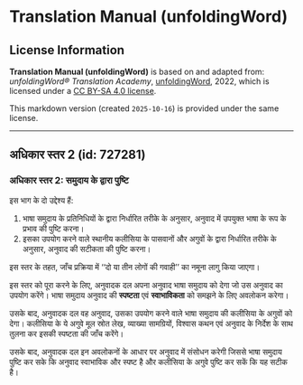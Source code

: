 # Translation Manual (unfoldingWord)

## License Information

**Translation Manual (unfoldingWord)** is based on and adapted from: _unfoldingWord® Translation Academy_, [unfoldingWord](https://unfoldingword.org/utw), 2022, which is licensed under a [CC BY-SA 4.0 license](https://creativecommons.org/licenses/by-sa/4.0/legalcode.en).

This markdown version (created `2025-10-16`) is provided under the same license.



--------------------------------

## अधिकार स्तर 2 (id: 727281)

### अधिकार स्तर 2: समुदाय के द्वारा पुष्टि

इस भाग के दो उद्देश्य हैं:

1. भाषा समुदाय के प्रतिनिधियों के द्वारा निर्धारित तरीके के अनुसार, अनुवाद में उपयुक्त भाषा के रूप के प्रभाव की पुष्टि करना।
2. इसका उपयोग करने वाले स्थानीय कलीसिया के पासवानों और अगुवों के द्वारा निर्धारित तरीके के अनुसार, अनुवाद की सटीकता की पुष्टि करना।

इस स्तर के तहत, जाँच प्रक्रिया में ‘‘दो या तीन लोगों की गवाही’’ का नमूना लागु किया जाएगा।

इस स्तर को पूरा करने के लिए, अनुवादक दल अपना अनुवाद भाषा समुदाय को देगा जो उस अनुवाद का उपयोग करेंगे। भाषा समुदाय अनुवाद की **स्पष्टता** एवं **स्वाभाविकता** को समझने के लिए अवलोकन करेगा।

उसके बाद, अनुवादक दल वह अनुवाद, उसका उपयोग करने वाले भाषा समुदाय की कलीसिया के अगुवों को देगा। कलीसिया के ये अगुवे मूल स्रोत लेख, व्याख्या सामग्रियों, विश्वास कथन एवं अनुवाद के निर्देश के साथ तुलना कर इसकी स्पष्टता की जाँच करेंगे।

उसके बाद, अनुवादक दल इन अवलोकनों के आधार पर अनुवाद में संसोधन करेगी जिससे भाषा समुदाय पुष्टि कर सके कि अनुवाद स्वाभाविक और स्पष्ट है और कलीसिया के अगुवे पुष्टि कर सकें कि यह सटीक है।


